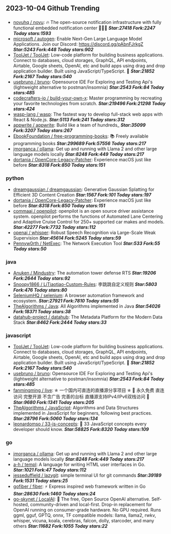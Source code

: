 ## 2023-10-04 Github Trending

### 
* [novuhq / novu](https://github.com/novuhq/novu): 🔥 The open-source notification infrastructure with fully functional embedded notification center 🚀🚀🚀 ***Star:27418 Fork:2247 Today stars:1593***
* [microsoft / autogen](https://github.com/microsoft/autogen): Enable Next-Gen Large Language Model Applications. Join our Discord: https://discord.gg/pAbnFJrkgZ ***Star:5243 Fork:448 Today stars:902***
* [ToolJet / ToolJet](https://github.com/ToolJet/ToolJet): Low-code platform for building business applications. Connect to databases, cloud storages, GraphQL, API endpoints, Airtable, Google sheets, OpenAI, etc and build apps using drag and drop application builder. Built using JavaScript/TypeScript. 🚀 ***Star:21852 Fork:2167 Today stars:540***
* [usebruno / bruno](https://github.com/usebruno/bruno): Opensource IDE For Exploring and Testing Api's (lightweight alternative to postman/insomnia) ***Star:2543 Fork:84 Today stars:485***
* [codecrafters-io / build-your-own-x](https://github.com/codecrafters-io/build-your-own-x): Master programming by recreating your favorite technologies from scratch. ***Star:219496 Fork:21298 Today stars:424***
* [wasp-lang / wasp](https://github.com/wasp-lang/wasp): The fastest way to develop full-stack web apps with React & Node.js. ***Star:5113 Fork:241 Today stars:312***
* [appwrite / appwrite](https://github.com/appwrite/appwrite): Build like a team of hundreds_ ***Star:35099 Fork:3207 Today stars:267***
* [EbookFoundation / free-programming-books](https://github.com/EbookFoundation/free-programming-books): 📚 Freely available programming books ***Star:299689 Fork:57556 Today stars:217***
* [jmorganca / ollama](https://github.com/jmorganca/ollama): Get up and running with Llama 2 and other large language models locally ***Star:8248 Fork:449 Today stars:217***
* [dortania / OpenCore-Legacy-Patcher](https://github.com/dortania/OpenCore-Legacy-Patcher): Experience macOS just like before ***Star:8318 Fork:850 Today stars:151***

### python
* [dreamgaussian / dreamgaussian](https://github.com/dreamgaussian/dreamgaussian): Generative Gaussian Splatting for Efficient 3D Content Creation ***Star:1567 Fork:101 Today stars:197***
* [dortania / OpenCore-Legacy-Patcher](https://github.com/dortania/OpenCore-Legacy-Patcher): Experience macOS just like before ***Star:8318 Fork:850 Today stars:151***
* [commaai / openpilot](https://github.com/commaai/openpilot): openpilot is an open source driver assistance system. openpilot performs the functions of Automated Lane Centering and Adaptive Cruise Control for 250+ supported car makes and models. ***Star:42277 Fork:7732 Today stars:112***
* [openai / whisper](https://github.com/openai/whisper): Robust Speech Recognition via Large-Scale Weak Supervision ***Star:45614 Fork:5245 Today stars:59***
* [Pennyw0rth / NetExec](https://github.com/Pennyw0rth/NetExec): The Network Execution Tool ***Star:533 Fork:55 Today stars:50***

### java
* [Anuken / Mindustry](https://github.com/Anuken/Mindustry): The automation tower defense RTS ***Star:19206 Fork:2644 Today stars:92***
* [Snoopy1866 / LiTiaotiao-Custom-Rules](https://github.com/Snoopy1866/LiTiaotiao-Custom-Rules): 李跳跳自定义规则 ***Star:5803 Fork:476 Today stars:80***
* [SeleniumHQ / selenium](https://github.com/SeleniumHQ/selenium): A browser automation framework and ecosystem. ***Star:27921 Fork:7810 Today stars:55***
* [TheAlgorithms / Java](https://github.com/TheAlgorithms/Java): All Algorithms implemented in Java ***Star:54026 Fork:18371 Today stars:38***
* [datahub-project / datahub](https://github.com/datahub-project/datahub): The Metadata Platform for the Modern Data Stack ***Star:8462 Fork:2444 Today stars:33***

### javascript
* [ToolJet / ToolJet](https://github.com/ToolJet/ToolJet): Low-code platform for building business applications. Connect to databases, cloud storages, GraphQL, API endpoints, Airtable, Google sheets, OpenAI, etc and build apps using drag and drop application builder. Built using JavaScript/TypeScript. 🚀 ***Star:21852 Fork:2167 Today stars:540***
* [usebruno / bruno](https://github.com/usebruno/bruno): Opensource IDE For Exploring and Testing Api's (lightweight alternative to postman/insomnia) ***Star:2543 Fork:84 Today stars:485***
* [fanmingming / live](https://github.com/fanmingming/live): ✯ 一个国内可直连的直播源分享项目 ✯ 🔕 永久免费 直连访问 完整开源 不含广告 完善的台标 直播源支持IPv4/IPv6双栈访问 🔕 ***Star:9680 Fork:1341 Today stars:205***
* [TheAlgorithms / JavaScript](https://github.com/TheAlgorithms/JavaScript): Algorithms and Data Structures implemented in JavaScript for beginners, following best practices. ***Star:28796 Fork:5060 Today stars:134***
* [leonardomso / 33-js-concepts](https://github.com/leonardomso/33-js-concepts): 📜 33 JavaScript concepts every developer should know. ***Star:58825 Fork:8320 Today stars:109***

### go
* [jmorganca / ollama](https://github.com/jmorganca/ollama): Get up and running with Llama 2 and other large language models locally ***Star:8248 Fork:449 Today stars:217***
* [a-h / templ](https://github.com/a-h/templ): A language for writing HTML user interfaces in Go. ***Star:1021 Fork:47 Today stars:112***
* [jesseduffield / lazygit](https://github.com/jesseduffield/lazygit): simple terminal UI for git commands ***Star:39189 Fork:1531 Today stars:25***
* [gofiber / fiber](https://github.com/gofiber/fiber): ⚡️ Express inspired web framework written in Go ***Star:28630 Fork:1460 Today stars:24***
* [go-skynet / LocalAI](https://github.com/go-skynet/LocalAI): 🤖 The free, Open Source OpenAI alternative. Self-hosted, community-driven and local-first. Drop-in replacement for OpenAI running on consumer-grade hardware. No GPU required. Runs ggml, gguf, GPTQ, onnx, TF compatible models: llama, llama2, rwkv, whisper, vicuna, koala, cerebras, falcon, dolly, starcoder, and many others ***Star:11682 Fork:1055 Today stars:22***

